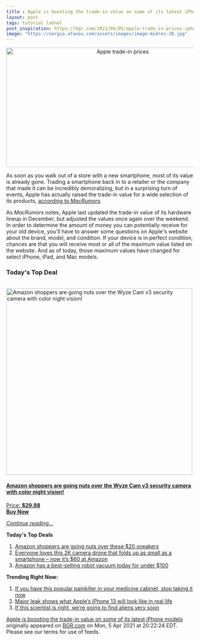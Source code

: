 ```yaml
---
title : Apple is boosting the trade-in value on some of its latest iPhone models
layout: post
tags: tutorial labnol
post_inspiration: https://bgr.com/2021/04/05/apple-trade-in-prices-iphone-ipad-mac-higher-value/
image: "https://sergio.afanou.com/assets/images/image-midres-38.jpg"
---
```


<center><a href="https://bgr.com/2021/04/05/apple-trade-in-prices-iphone-ipad-mac-higher-value/" class="bgr-rss-featured-image bgr-rss-test-class"><img loading="lazy" width="610" height="320" src="https://bgr.com/wp-content/uploads/2021/04/iPhone-Trade-In.jpg?quality=70&amp;strip=all&amp;w=610" class="attachment-feed_normal size-feed_normal wp-post-image" alt="Apple trade-in prices" loading="lazy" srcset="https://bgr.com/wp-content/uploads/2021/04/iPhone-Trade-In.jpg 1506w, https://bgr.com/wp-content/uploads/2021/04/iPhone-Trade-In.jpg?resize=150,79 150w, https://bgr.com/wp-content/uploads/2021/04/iPhone-Trade-In.jpg?resize=300,158 300w, https://bgr.com/wp-content/uploads/2021/04/iPhone-Trade-In.jpg?resize=768,403 768w, https://bgr.com/wp-content/uploads/2021/04/iPhone-Trade-In.jpg?resize=1024,538 1024w, https://bgr.com/wp-content/uploads/2021/04/iPhone-Trade-In.jpg?resize=610,320 610w, https://bgr.com/wp-content/uploads/2021/04/iPhone-Trade-In.jpg?resize=664,349 664w, https://bgr.com/wp-content/uploads/2021/04/iPhone-Trade-In.jpg?resize=1200,630 1200w, https://bgr.com/wp-content/uploads/2021/04/iPhone-Trade-In.jpg?resize=782,411 782w, https://bgr.com/wp-content/uploads/2021/04/iPhone-Trade-In.jpg?resize=827,434 827w, https://bgr.com/wp-content/uploads/2021/04/iPhone-Trade-In.jpg?resize=800,420 800w" sizes="(max-width: 610px) 100vw, 610px" title="Apple trade-in prices" /></a></center><p>As soon as you walk out of a store with a new smartphone, most of its value is already gone. Trading a smartphone back in to a retailer or the company that made it can be incredibly demoralizing, but in a surprising turn of events, Apple has actually raised the trade-in value for a wide selection of its products, <a href="https://www.macrumors.com/2021/04/05/apple-ipad-select-mac-iphone-11-trade-in-value/">according to <em>MacRumors</em></a>.</p>
<p>As <em>MacRumors</em> notes, Apple last updated the trade-in value of its hardware lineup in December, but adjusted the values once again over the weekend. In order to determine the amount of money you can potentially receive for your old device, you'll have to answer some questions on Apple's website about the brand, model, and condition. If your device is in perfect condition, chances are that you will receive most or all of the maximum value listed on the website. And as of today, those maximum values have changed for select iPhone, iPad, and Mac models.</p>
<h3>Today's Top Deal</h3>
<p><a href="https://www.amazon.com/dp/B08N66W9WG?tag=b0c55topdeals-20"><br><img height="500px" width="500px" src="https://m.media-amazon.com/images/I/51Zhst0pADL.jpg" alt="Amazon shoppers are going nuts over the Wyze Cam v3 security camera with color night vision!"><br></a></p>
<h4><a href="https://www.amazon.com/dp/B08N66W9WG?tag=b0c55rss-20">Amazon shoppers are going nuts over the Wyze Cam v3 security camera with color night vision!</a></h4>
<p><a href="https://www.amazon.com/dp/B08N66W9WG?tag=b0c55rss-20">Price: <strong>$29.98</strong></a><br><strong><a href="https://www.amazon.com/dp/B08N66W9WG?tag=b0c55rss-20">Buy Now</a></strong></p>
<p><a href="https://bgr.com/2021/04/05/apple-trade-in-prices-iphone-ipad-mac-higher-value/" class="more-link"><em>Continue reading...</em></a></p>

<p><strong>Today's Top Deals</strong></p>
<ol>
<li><a href="https://bgr.com/2021/04/05/amazon-shoppers-are-going-nuts-over-these-20-sneakers/?utm_source=rss&#038;utm_campaign=topdeals">Amazon shoppers are going nuts over these $20 sneakers</a></li>
<li><a href="https://bgr.com/2021/04/05/drone-with-camera-amazon-best-deal-april-2021-potensic-elfin/?utm_source=rss&#038;utm_campaign=topdeals">Everyone loves this 2K camera drone that folds up as small as a smartphone &#8211; now it&#8217;s $60 at Amazon</a></li>
<li><a href="https://bgr.com/2021/04/05/best-robot-vacuum-deals-on-amazon-april-2021/?utm_source=rss&#038;utm_campaign=topdeals">Amazon has a best-selling robot vacuum today for under $100</a></li>
</ol>

<p><strong>Trending Right Now:</strong></p>
<ol>
<li><a href="https://bgr.com/2021/04/05/drug-recall-acetaminophen-tablets/">If you have this popular painkiller in your medicine cabinet, stop taking it now</a></li>
<li><a href="https://bgr.com/2021/04/05/iphone-13-pro-release-notch-smaller-design-mockup/">Major leak shows what Apple&#8217;s iPhone 13 will look like in real life</a></li>
<li><a href="https://bgr.com/2021/04/05/alien-life-discovery-james-webb/">If this scientist is right, we’re going to find aliens very soon</a></li>
</ol>
<p><a href="https://bgr.com/2021/04/05/apple-trade-in-prices-iphone-ipad-mac-higher-value/">Apple is boosting the trade-in value on some of its latest iPhone models</a> originally appeared on <a href="http://bgr.com">BGR.com</a> on Mon, 5 Apr 2021 at 20:22:24 EDT. Please see our terms for use of feeds.</p>